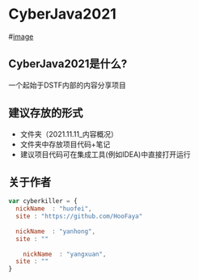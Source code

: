 # CyberJava2021
#[image](https://github.com/HooFaya/CyberJava2021/blob/main/banner.png)         
## CyberJava2021是什么?
 一个起始于DSTF内部的内容分享项目
 
 
## 建议存放的形式


- 文件夹（2021.11.11_内容概况）
- 文件夹中存放项目代码+笔记
- 建议项目代码可在集成工具(例如IDEA)中直接打开运行

## 关于作者

```javascript
var cyberkiller = {
  nickName  : "huofei",
  site : "https://github.com/HooFaya"
  
  nickName  : "yanhong",
  site : ""
  
    nickName  : "yangxuan",
  site : ""
}
```

